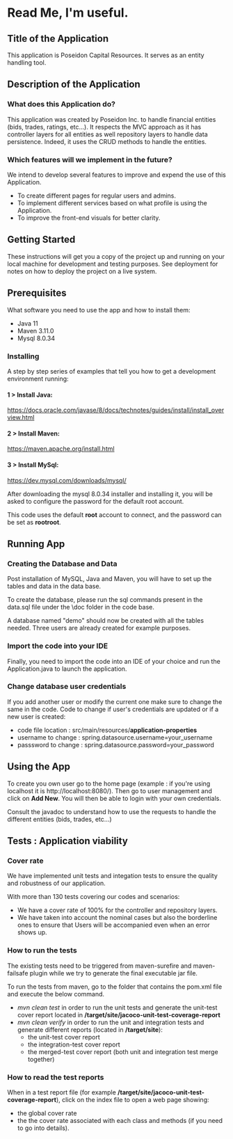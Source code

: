 # Read Me, I'm useful.
## Title of the Application 
This application is Poseidon Capital Resources.
It serves as an entity handling tool.

## Description of the Application
### What does this Application do?
This application was created by Poseidon Inc. to handle financial entities (bids, trades, ratings, etc...).
It respects the MVC approach as it has controller layers for all entities as well repository layers to handle data persistence.
Indeed, it uses the CRUD methods to handle the entities.

### Which features will we implement in the future?
We intend to develop several features to improve and expend the use of this Application.
- To create different pages for regular users and admins.
- To implement different services based on what profile is using the Application.
- To improve the front-end visuals for better clarity.

## Getting Started
These instructions will get you a copy of the project up and running on your local machine for development and testing purposes.
See deployment for notes on how to deploy the project on a live system.

## Prerequisites
What software you need to use the app and how to install them:

- Java 11
- Maven 3.11.0
- Mysql 8.0.34

### Installing
A step by step series of examples that tell you how to get a development environment running:

#### 1 > Install Java:
https://docs.oracle.com/javase/8/docs/technotes/guides/install/install_overview.html

#### 2 > Install Maven:
https://maven.apache.org/install.html

#### 3 > Install MySql:
https://dev.mysql.com/downloads/mysql/

After downloading the mysql 8.0.34 installer and installing it, you will be asked to configure the password for the default root account.

This code uses the default <b>root</b> account to connect, and the password can be set as <b>rootroot</b>.

## Running App

### Creating the Database and Data
Post installation of MySQL, Java and Maven, you will have to set up the tables and data in the data base.

To create the database, please run the sql commands present in the data.sql file under the \doc folder in the code base.

A database named "demo" should now be created with all the tables needed.
Three users are already created for example purposes.

### Import the code into your IDE
Finally, you need to import the code into an IDE of your choice and run the Application.java to launch the application.

### Change database user credentials
If you add another user or modify the current one make sure to change the same in the code.
Code to change if user's credentials are updated or if a new user is created:
- code file location : src/main/resources/<b>application-properties</b>
- username to change : spring.datasource.username=your_username
- passsword to change : spring.datasource.password=your_password

## Using the App
To create you own user go to the home page (example : if you're using localhost it is http://localhost:8080/).
Then go to user management and click on <b>Add New</b>.
You will then be able to login with your own credentials.

Consult the javadoc to understand how to use the requests to handle the different entities (bids, trades, etc...)

## Tests : Application viability
### Cover rate
We have implemented unit tests and integation tests to ensure the quality and robustness of our application.

With more than 130 tests covering our codes and scenarios:
- We have a cover rate of 100% for the controller and repository layers.
- We have taken into account the nominal cases but also the borderline ones to ensure that Users
will be accompanied even when an error shows up.

### How to run the tests

The existing tests need to be triggered from maven-surefire and maven-failsafe plugin while we try to generate the final executable jar file.

To run the tests from maven, go to the folder that contains the pom.xml file and execute the below command.
- <i>mvn clean test</i> in order to run the unit tests and generate the unit-test cover report located in
<b>/target/site/jacoco-unit-test-coverage-report</b>
- <i>mvn clean verify</i> in order to run the unit and integration tests and generate different reports
(located in <b>/target/site</b>):
    - the unit-test cover report
    - the integration-test cover report
    - the merged-test cover report (both unit and integration test merge together)

### How to read the test reports
When in a test report file (for example <b>/target/site/jacoco-unit-test-coverage-report</b>), click on the index file to open a web page showing:
- the global cover rate
- the the cover rate associated with each class and methods (if you need to go into details).
